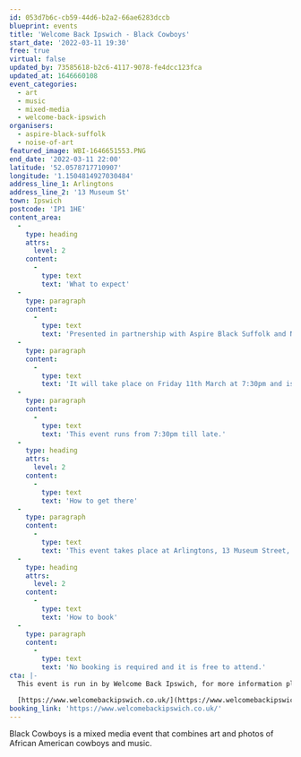 ```yaml
---
id: 053d7b6c-cb59-44d6-b2a2-66ae6283dccb
blueprint: events
title: 'Welcome Back Ipswich - Black Cowboys'
start_date: '2022-03-11 19:30'
free: true
virtual: false
updated_by: 73585618-b2c6-4117-9078-fe4dcc123fca
updated_at: 1646660108
event_categories:
  - art
  - music
  - mixed-media
  - welcome-back-ipswich
organisers:
  - aspire-black-suffolk
  - noise-of-art
featured_image: WBI-1646651553.PNG
end_date: '2022-03-11 22:00'
latitude: '52.0578717710907'
longitude: '1.1504814927030484'
address_line_1: Arlingtons
address_line_2: '13 Museum St'
town: Ipswich
postcode: 'IP1 1HE'
content_area:
  -
    type: heading
    attrs:
      level: 2
    content:
      -
        type: text
        text: 'What to expect'
  -
    type: paragraph
    content:
      -
        type: text
        text: 'Presented in partnership with Aspire Black Suffolk and Noise of Art, the Black Cowboys Art Exhibition by renowned local photographer John Ferguson will include photos of African American cowboys projected from Arlingtons Ipswich, and sound tracked by DJ Ben Osborne.'
  -
    type: paragraph
    content:
      -
        type: text
        text: 'It will take place on Friday 11th March at 7:30pm and is free to enter and have a look around, so why not go down and experience the amazing photography and musical talent of John Ferguson and Ben Osborne.'
  -
    type: paragraph
    content:
      -
        type: text
        text: 'This event runs from 7:30pm till late.'
  -
    type: heading
    attrs:
      level: 2
    content:
      -
        type: text
        text: 'How to get there'
  -
    type: paragraph
    content:
      -
        type: text
        text: 'This event takes place at Arlingtons, 13 Museum Street, Ipswich IP1 1HE.'
  -
    type: heading
    attrs:
      level: 2
    content:
      -
        type: text
        text: 'How to book'
  -
    type: paragraph
    content:
      -
        type: text
        text: 'No booking is required and it is free to attend.'
cta: |-
  This event is run in by Welcome Back Ipswich, for more information please visit:

  [https://www.welcomebackipswich.co.uk/](https://www.welcomebackipswich.co.uk/)
booking_link: 'https://www.welcomebackipswich.co.uk/'
---
```

Black Cowboys is a mixed media event that combines art and photos of African American cowboys and music.